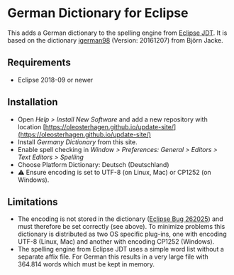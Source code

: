 # German Dictionary for Eclipse

This adds a German dictionary to the spelling engine from [Eclipse JDT](https://www.eclipse.org/jdt/). It is based on the dictionary [igerman98](https://www.j3e.de/ispell/igerman98/) (Version: 20161207) from Björn Jacke.


## Requirements

  * Eclipse 2018-09 or newer


## Installation

  * Open  _Help > Install New Software_  and add a new repository with location [https://oleosterhagen.github.io/update-site/](https://oleosterhagen.github.io/update-site/)
  * Install  _Germany Dictionary_  from this site.
  * Enable spell checking in  _Window > Preferences: General > Editors > Text Editors > Spelling_
  * Choose Platform Dictionary: Deutsch (Deutschland)
  * :warning: Ensure encoding is set to UTF-8 (on Linux, Mac) or CP1252 (on Windows).


## Limitations

  * The encoding is not stored in the dictionary ([Eclipse Bug 262025](https://bugs.eclipse.org/bugs/show_bug.cgi?id=262025)) and must therefore be set correctly (see above). To minimize problems this dictionary is distributed as two OS specific plug-ins, one with encoding UTF-8 (Linux, Mac) and another with encoding CP1252 (Windows).
  * The spelling engine from Eclipse JDT uses a simple word list without a separate affix file. For German this results in a very large file with 364.814 words which must be kept in memory.
